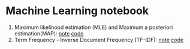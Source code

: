 # Machine Learning notebook
1. Maximum likelihood estimation (MLE) and Maximum a posteriori estimation(MAP):
   [note](https://medium.com/@alchemistwu0521/a-note-for-maximum-a-posteriori-map-estimation-and-maximum-likelihood-estimation-mle-46e638e60d6)
   [code](https://github.com/alchemistwu/machine_learning_notebook/blob/main/examples/maximum_likelihood_maximum_a_posterior_estimation.py) 
2. Term Frequency - Inverse Document Frequency (TF-IDF):
   [note](https://medium.com/@alchemistwu0521/information-retrieval-1-tf-idf-based-search-engine-with-python-code-54cd085786)
   [code](https://github.com/alchemistwu/machine_learning_notebook/tree/main/examples/information_retrieval)
